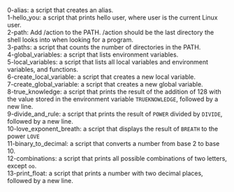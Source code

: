0-alias: a script that creates an alias.
<br>1-hello_you:  a script that prints hello user, where user is the current Linux user.
<br>2-path: Add /action to the PATH. /action should be the last directory the shell looks into when looking for a program.
<br>3-paths: a script that counts the number of directories in the PATH.
<br>4-global_variables: a script that lists environment variables.
<br>5-local_variables: a script that lists all local variables and environment variables, and functions.
<br>6-create_local_variable: a script that creates a new local variable.
<br>7-create_global_variable: a script that creates a new global variable.
<br>8-true_knowledge: a script that prints the result of the addition of 128 with the value stored in the environment variable ```TRUEKNOWLEDGE```, followed by a new line.
<br>9-divide_and_rule: a script that prints the result of ```POWER``` divided by ```DIVIDE```, followed by a new line.
<br>10-love_exponent_breath: a script that displays the result of ```BREATH``` to the power ```LOVE```
<br>11-binary_to_decimal: a script that converts a number from base 2 to base 10.
<br>12-combinations:  a script that prints all possible combinations of two letters, except ```oo```.
<br>13-print_float: a script that prints a number with two decimal places, followed by a new line.
